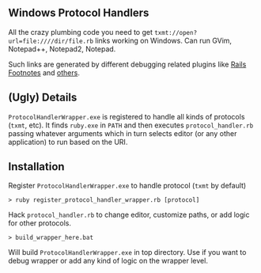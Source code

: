 ## Windows Protocol Handlers

All the crazy plumbing code you need to get `txmt://open?url=file:////dir/file.rb`
links working on Windows. Can run GVim, Notepad++, Notepad2, Notepad.

Such links are generated by different debugging related plugins like
[Rails Footnotes](http://github.com/josevalim/rails-footnotes)
and [others](http://github.com/dolzenko/rails-stacktrace-textmate-linker-greasemonkey-script).

## (Ugly) Details

`ProtocolHandlerWrapper.exe` is registered to handle all kinds of protocols
(`txmt`, etc). It finds `ruby.exe` in `PATH` and then executes
`protocol_handler.rb` passing whatever arguments which in turn selects
editor (or any other application) to run based on the URI. 

## Installation

Register `ProtocolHandlerWrapper.exe` to handle protocol (`txmt` by default)

    > ruby register_protocol_handler_wrapper.rb [protocol]

Hack `protocol_handler.rb` to change editor, customize paths, or add logic for
other protocols.

    > build_wrapper_here.bat

Will build `ProtocolHandlerWrapper.exe` in top directory. Use if you want to
debug wrapper or add any kind of logic on the wrapper level.